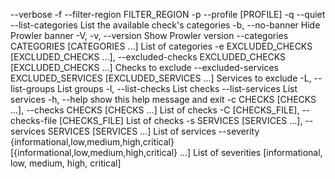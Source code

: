 --verbose
-f --filter-region FILTER_REGION
-p --profile [PROFILE]
-q --quiet
--list-categories     List the available check's categories
-b, --no-banner       Hide Prowler banner
-V, -v, --version     Show Prowler version
  --categories CATEGORIES [CATEGORIES ...]
                        List of categories
  -e EXCLUDED_CHECKS [EXCLUDED_CHECKS ...], --excluded-checks EXCLUDED_CHECKS [EXCLUDED_CHECKS ...]
                        Checks to exclude
  --excluded-services EXCLUDED_SERVICES [EXCLUDED_SERVICES ...]
                        Services to exclude
  -L, --list-groups     List groups
  -l, --list-checks     List checks
  --list-services       List services
  -h, --help            show this help message and exit
  -c CHECKS [CHECKS ...], --checks CHECKS [CHECKS ...]
                        List of checks
  -C [CHECKS_FILE], --checks-file [CHECKS_FILE]
                        List of checks
  -s SERVICES [SERVICES ...], --services SERVICES [SERVICES ...]
                        List of services
  --severity {informational,low,medium,high,critical} [{informational,low,medium,high,critical} ...]
                        List of severities [informational, low, medium, high, critical]
